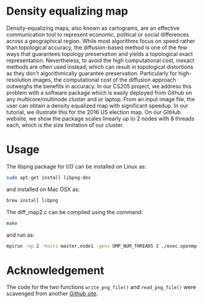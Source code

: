 # Density equalizing map

Density-equalizing maps, also known as cartograms, are an effective communication tool to represent economic, political or social differences across a geographical region. While most algorithms focus on speed rather than topological accuracy, the diffusion-based method is one of the few ways that guarantees topology preservation and yields a topological exact representation. Nevertheless, to avoid the high computational cost, inexact methods are often used instead, which can result in topological distortions as they don't algorithmically guarantee preservation. Particularly for high-resolution images, the computational cost of the diffusion approach outweighs the benefits in accuracy. In our CS205 project, we address this problem with a software package which is easily deployed from Github on any multicore/multinode cluster and or laptop. From an input image file, the user can obtain a density equalized map with significant speedup. In our tutorial, we illustrate this for the 2016 US election map. On our GitHub website, we show the package scales linearly up to 2 nodes with 8 threads each, which is the size limitation of our cluster.

# Usage

The libpng package for I/O can be installed on Linux as:

```Bash
sudo apt-get install libpng-dev
```

and installed on Mac OSX as:

```Bash
brew install libpng
```

The diff_map2.c can be compiled using the command:
```Bash
make
```
and run as:
```Bash
mpirun -np 2 -hosts master,node1 -genv OMP_NUM_THREADS 2 ./exec.openmp
```


# Acknowledgement

The code for the two functions `write_png_file()` and `read_png_file()` were scavenged from another [Github site](https://gist.github.com/niw/5963798).
